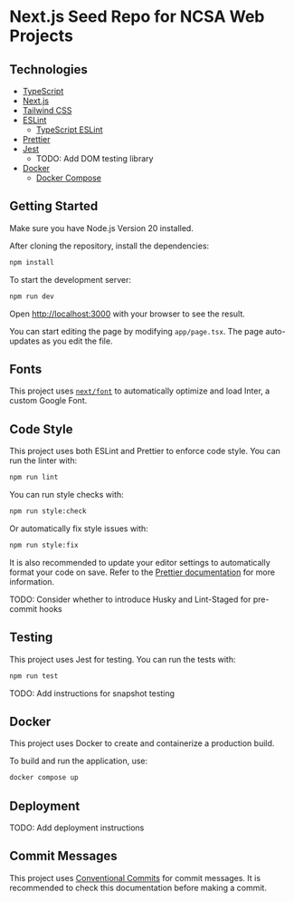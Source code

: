 # Next.js Seed Repo for NCSA Web Projects

## Technologies

- [TypeScript](https://www.typescriptlang.org/)
- [Next.js](https://nextjs.org/)
- [Tailwind CSS](https://tailwindcss.com/)
- [ESLint](https://eslint.org/)
  - [TypeScript ESLint](https://typescript-eslint.io/)
- [Prettier](https://prettier.io/)
- [Jest](https://jestjs.io/)
  - TODO: Add DOM testing library
- [Docker](https://www.docker.com/)
  - [Docker Compose](https://docs.docker.com/compose/)

## Getting Started

Make sure you have Node.js Version 20 installed.

After cloning the repository, install the dependencies:

```bash
npm install
```

To start the development server:

```bash
npm run dev
```

Open [http://localhost:3000](http://localhost:3000) with your browser to see the result.

You can start editing the page by modifying `app/page.tsx`. The page auto-updates as you edit the file.

## Fonts

This project uses [`next/font`](https://nextjs.org/docs/basic-features/font-optimization) to automatically optimize and load Inter, a custom Google Font.

## Code Style

This project uses both ESLint and Prettier to enforce code style. You can run the linter with:

```bash
npm run lint
```

You can run style checks with:

```bash
npm run style:check
```

Or automatically fix style issues with:

```bash
npm run style:fix
```

It is also recommended to update your editor settings to automatically format your code on save. Refer to the [Prettier documentation](https://prettier.io/docs/en/editors.html) for more information.

TODO: Consider whether to introduce Husky and Lint-Staged for pre-commit hooks

## Testing

This project uses Jest for testing. You can run the tests with:

```bash
npm run test
```

TODO: Add instructions for snapshot testing

## Docker

This project uses Docker to create and containerize a production build.

To build and run the application, use:

```bash
docker compose up
```

## Deployment

TODO: Add deployment instructions

## Commit Messages

This project uses [Conventional Commits](https://www.conventionalcommits.org/en/v1.0.0/) for commit messages. It is recommended to check this documentation before making a commit.
